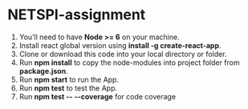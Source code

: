# NETSPI-assignment

1. You’ll need to have **Node >= 6** on your machine.
2. Install react global version using  **install -g create-react-app**.
3. Clone or download this code into your local directory or folder.
4. Run **npm install** to copy the node-modules into project folder from **package.json**.
5. Run **npm start** to run the App.
6. Run **npm test** to test the App. 
7. Run **npm test -- --coverage** for code coverage
